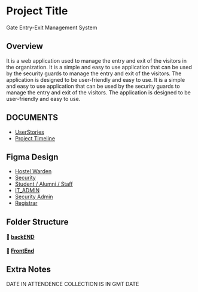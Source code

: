 <!-- analyze the project and Give me professional markdown file template with complete overview and folder structure and documents links -->

# Project Title
Gate Entry-Exit Management System

## Overview
It is a web application used to manage the entry and exit of the visitors in the organization. It is a simple and easy to use application that can be used by the security guards to manage the entry and exit of the visitors. The application is designed to be user-friendly and easy to use. It is a simple and easy to use application that can be used by the security guards to manage the entry and exit of the visitors. The application is designed to be user-friendly and easy to use.

## DOCUMENTS
- [UserStories](https://docs.google.com/document/d/1BnwIvm1IeVc2Mx0BGaNPOSitWMWqSzl7jZWe9w-mNgc/edit?usp=drive_link)
- [Project Timeline](https://docs.google.com/spreadsheets/d/1QikrTqDUWh9kQCsSMkloB8jMPWgqTqy0ItaOK5NfYyk/edit?usp=drive_link)

## Figma Design
- [Hostel Warden](https://www.figma.com/design/iu1buiEJsrbfDEPXyy44e4/Hostel-Warden?t=tEp5l6UQhNu1MVEU-1)
- [Security](https://www.figma.com/design/DC92AvTStVBNf8tnGVjBTf/Security?t=tEp5l6UQhNu1MVEU-1)
- [Student / Alumni / Staff](https://www.figma.com/design/DC92AvTStVBNf8tnGVjBTf/Security?t=tEp5l6UQhNu1MVEU-1)
- [IT_ADMIN](https://www.figma.com/design/cJQWy0kaw3OBrMAULFy0Ap/IT-ADMIN?t=tEp5l6UQhNu1MVEU-1)
- [Security Admin](https://www.figma.com/design/9WkF4I8UWuIjwbNNCXR4C2/Security-ADMIN?t=tEp5l6UQhNu1MVEU-1)
- [Registrar](https://www.figma.com/design/tW9duVlcPLEf2hMZl9Ddu4/Registrar?t=tEp5l6UQhNu1MVEU-1)


## Folder Structure
#### 📁 [backEND](./backEND/)
#### 📁 [FrontEnd](./FrontEnd/)







## Extra Notes
DATE IN ATTENDENCE COLLECTION IS IN GMT DATE
